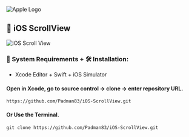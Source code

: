 ![Apple Logo](https://user-images.githubusercontent.com/45048950/73131198-bca1e580-4041-11ea-8f8d-ebfd844f0e64.png) 

## 📱 iOS ScrollView

![iOS Scroll View](https://user-images.githubusercontent.com/45048950/74952813-c13c9c80-543b-11ea-908c-55812cd84247.gif)

### 🧰 System Requirements + 🛠️ Installation:

* Xcode Editor + Swift + iOS Simulator

#### Open in Xcode, go to source control -> clone -> enter repository URL.

```
https://github.com/Padman83/iOS-ScrollView.git
```
#### Or Use the Terminal.

```
git clone https://github.com/Padman83/iOS-ScrollView.git
```
